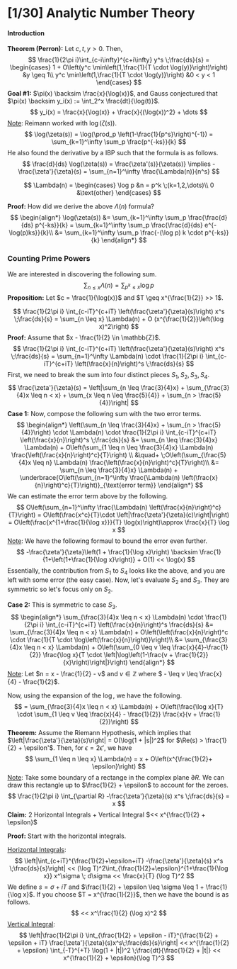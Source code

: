 # [1/30] Analytic Number Theory

#### Introduction

**Theorem (Perron):** Let $c, t,y > 0$. Then,
$$
\frac{1}{2\pi i}\int_{c-i\infty}^{c+i\infty} y^s \;\frac{ds}{s} = \begin{cases}
	1 + O\left(y^c \min\left(1,\frac{1}{T \cdot \log(y)}\right)\right) &y \geq 1\\
	y^c \min\left(1,\frac{1}{T \cdot \log(y)}\right) &0 < y < 1
\end{cases}
$$
**Goal #1:** $\pi(x) \backsim \frac{x}{\log(x)}$, and Gauss conjectured that $\pi(x) \backsim y_i(x) := \int_2^x \frac{dt}{\log(t)}$.
$$
y_i(x) = \frac{x}{\log(x)} + \frac{x}{(\log(x))^2} + \dots
$$
<u>Note</u>: Reimann worked with $\log(\zeta(s))$. 
$$
\log(\zeta(s)) = \log(\prod_p \left(1-\frac{1}{p^s}\right)^{-1}) = \sum_{k=1}^\infty \sum_p \frac{p^{-ks}}{k}
$$
He also found the derivative by a IBP such that the formula is as follows.
$$
\frac{d}{ds} \log(\zeta(s)) = \frac{\zeta'(s)}{\zeta(s)} \implies -\frac{\zeta'}{\zeta}(s) = \sum_{n=1}^\infty \frac{\Lambda(n)}{n^s}
$$

$$
\Lambda(n) = \begin{cases}
	\log p &n = p^k \;(k=1,2,\dots)\\
	0 &\text{other}
\end{cases}
$$

**Proof:** How did we derive the above $\Lambda(n)$ formula?
$$
\begin{align*}
	\log(\zeta(s)) &= \sum_{k=1}^\infty \sum_p \frac{\frac{d}{ds} p^{-ks}}{k} = 	\sum_{k=1}^\infty \sum_p \frac{\frac{d}{ds} e^{-\log(p)ks}}{k}\\
	&= \sum_{k=1}^\infty \sum_p \frac{-(\log p) k \cdot p^{-ks}}{k}
\end{align*}
$$

### Counting Prime Powers

We are interested in discovering the following sum.
$$
\sum_{n \leq x} \Lambda(n) = \sum_{p^k \leq x} \log p
$$
**Proposition:** Let $c = \frac{1}{\log(x)}$ and $T \geq x^{\frac{1}{2}} >> 1$.

$$
\frac{1}{2\pi i} \int_{c-iT}^{c+iT} \left(\frac{\zeta'}{\zeta}(s)\right) x^s \;\frac{ds}{s} = \sum_{n \leq x} \Lambda(n) + O (x^{\frac{1}{2}}\left(\log x)^2\right)
$$
**Proof:** Assume that $x - \frac{1}{2} \in \mathbb{Z}$. 
$$
\frac{1}{2\pi i} \int_{c-iT}^{c+iT} \left(\frac{\zeta'}{\zeta}(s)\right) x^s \;\frac{ds}{s} = \sum_{n=1}^\infty \Lambda(n) \cdot \frac{1}{2\pi i} \int_{c-iT}^{c+iT} \left(\frac{x}{n}\right)^s \;\frac{ds}{s}
$$
First, we need to break the sum into four distinct pieces $S_1, S_2, S_3, S_4$. 
$$
\frac{\zeta'}{\zeta}(s) = \left|\sum_{n \leq \frac{3}{4}x} + \sum_{\frac{3}{4}x \leq n < x} + \sum_{x \leq n \leq \frac{5}{4}} + \sum_{n > \frac{5}{4}}\right|
$$
**Case 1:** Now, compose the following sum with the two error terms.
$$
\begin{align*}
\left(\sum_{n \leq \frac{3}{4}x} + \sum_{n > \frac{5}{4}}\right) \cdot \Lambda(n) \cdot \frac{1}{2\pi i} \int_{c-iT}^{c+iT} \left(\frac{x}{n}\right)^s \;\frac{ds}{s} &= \sum_{n \leq \frac{3}{4}x} \Lambda(n) + O\left(\sum_{1 \leq n \leq \frac{3}{4}x} \Lambda(n) \frac{\left(\frac{x}{n}\right)^c}{T}\right) \\
&\quad+ \;O\left(\sum_{\frac{5}{4}x \leq n} \Lambda(n) \frac{\left(\frac{x}{n}\right)^c}{T}\right)\\
&= \sum_{n \leq \frac{3}{4}x} \Lambda(n) + \underbrace{O\left(\sum_{n=1}^\infty \frac{\Lambda(n) \left(\frac{x}{n}\right)^c}{T}\right)}_{\text{error term}}
\end{align*}
$$
We can estimate the error term above by the following.
$$
O\left(\sum_{n=1}^\infty \frac{\Lambda(n) \left(\frac{x}{n}\right)^c}{T}\right) = O\left(\frac{x^c}{T}\cdot \left|\frac{\zeta'}{\zeta}(c)\right|\right) = O\left(\frac{x^{1+\frac{1}{\log x}}}{T} \log(x)\right)\approx \frac{x}{T} \log x
$$
<u>Note</u>: We have the following formaul to bound the error even further.
$$
-\frac{\zeta'}{\zeta}\left(1 + \frac{1}{\log x}\right) \backsim \frac{1}{1+\left(1+\frac{1}{\log x}\right)} + O(1) << \log(x)
$$
Essentially, the contribution from $S_1$ to $S_4$ looks like the above, and you are left with some error (the easy case). Now, let's evaluate $S_2$ and $S_3$. They are symmetric so let's focus only on $S_2$. 

**Case 2:** This is symmetric to case $S_3$. 
$$
\begin{align*}
\sum_{\frac{3}{4}x \leq n < x} \Lambda(n) \cdot \frac{1}{2\pi i} \int_{c-iT}^{c+iT} \left(\frac{x}{n}\right)^s \frac{ds}{s} &= \sum_{\frac{3}{4}x \leq n < x} \Lambda(n) + O\left(\left(\frac{x}{n}\right)^c \cdot \frac{1}{T \cdot \log\left(\frac{x}{n}\right)}\right)\\
&= \sum_{\frac{3}{4}x \leq n < x} \Lambda(n) + O\left(\sum_{0 \leq v \leq \frac{x}{4}-\frac{1}{2}} \frac{\log x}{T \cdot \left|\log\left(1-\frac{v + \frac{1}{2}}{x}\right)\right|}\right)
\end{align*}
$$
<u>Note</u>: Let $n = x - \frac{1}{2} - v$ and $v \in \mathbb{Z}$ where $ - \leq v \leq \frac{x}{4} - \frac{1}{2}$.  

Now, using the expansion of the $\log$, we have the following.
$$
= \sum_{\frac{3}{4}x \leq n < x} \Lambda(n) + O\left(\frac{\log x}{T} \cdot \sum_{1 \leq v \leq \frac{x}{4} - \frac{1}{2}} \frac{x}{v + \frac{1}{2}}\right)
$$
**Theorem:** Assume the Riemann Hypothesis, which implies that $\left|\frac{\zeta'}{\zeta}(s)\right| = O(\log(1 + |s|)^2$ for $\Re(s) > \frac{1}{2} + \epsilon'$. Then, for $\epsilon = 2 \epsilon'$, we have 
$$
\sum_{1 \leq n \leq x} \Lambda(n) = x + O\left(x^{\frac{1}{2}+ \epsilon}\right)
$$
 <u>Note</u>: Take some boundary of a rectange in the complex plane $\partial R$. We can draw this rectangle up to $\frac{1}{2} + \epsilon$ to account for the zeroes. 
$$
\frac{1}{2\pi i} \int_{\partial R} -\frac{\zeta'}{\zeta}(s) x^s \;\frac{ds}{s} = x
$$
**Claim:** $2$ Horizontal Integrals + Vertical Integral $<< x^{\frac{1}{2} + \epsilon}$ 

 **Proof:** Start with the horizontal integrals.

<u>Horizontal Integrals</u>:
$$
\left|\int_{c+iT}^{\frac{1}{2}+\epsilon+iT} -\frac{\zeta'}{\zeta}(s) x^s \;\frac{ds}{s}\right| << (\log T)^2\int_{\frac{1}{2}+\epsilon}^{1+\frac{1}{\log x}} x^\sigma \; d\sigma << \frac{x}{T} (\log T)^2
$$
We define $s = \sigma + iT$  and $\frac{1}{2} + \epsilon \leq \sigma \leq 1 + \frac{1}{\log x}$. If you choose $T = x^{\frac{1}{2}}$, then we have the bound is as follows.
$$
<< x^\frac{1}{2} (\log x)^2
$$
<u>Vertical Integral</u>: 
$$
\left|\frac{1}{2\pi i} \int_{\frac{1}{2} + \epsilon - iT}^{\frac{1}{2} + \epsilon + iT} \frac{\zeta'}{\zeta}(s)x^s\;\frac{ds}{s}\right| << x^{\frac{1}{2} + \epsilon} \int_{-T}^{+T} \log(1 + |t|)^2 \;\frac{dt}{\frac{1}{2} + |t|} << x^{\frac{1}{2} + \epsilon}(\log T)^3
$$
